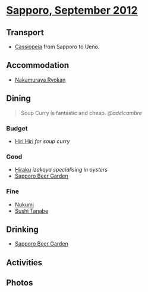 # [Sapporo, September 2012](http://en.wikipedia.org/wiki/Sapporo)

## Transport

* [Cassiopeia](http://en.wikipedia.org/wiki/Cassiopeia_\(train\)) from Sapporo to Ueno.

## Accommodation

* [Nakamuraya Ryokan](http://www.nakamura-ya.com/english.html)

## Dining

> Soup Curry is fantastic and cheap. _@adelcambre_

### Budget

* [Hiri Hiri](http://hirihiri.jp/top.html) _for soup curry_

### Good

* [Hiraku](http://www.k2.dion.ne.jp/~hiraku/index.html) _izakaya specialising in oysters_
* [Sapporo Beer Garden](http://www.sapporo-bier-garten.jp/foreign/english.php)

### Fine

* [Nukumi](http://r.gnavi.co.jp/h203501/lang/en/)
* [Sushi Tanabe](http://sushi-tanabe.com)

## Drinking

* [Sapporo Beer Garden](http://www.sapporo-bier-garten.jp/foreign/english.php)

## Activities

## Photos
